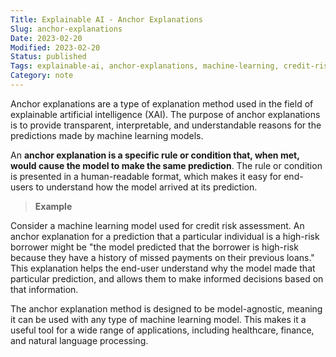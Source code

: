 ```yaml
---
Title: Explainable AI - Anchor Explanations
Slug: anchor-explanations
Date: 2023-02-20
Modified: 2023-02-20
Status: published
Tags: explainable-ai, anchor-explanations, machine-learning, credit-risk, transparency, interpretability, model-agnostic, healthcare, finance, natural-language-processing, predictions, end-users, rule-based, xai
Category: note
---
```


Anchor explanations are a type of explanation method used in the field of explainable artificial intelligence (XAI). The purpose of anchor explanations is to provide transparent, interpretable, and understandable reasons for the predictions made by machine learning models.

An **anchor explanation is a specific rule or condition that, when met, would cause the model to make the same prediction**. The rule or condition is presented in a human-readable format, which makes it easy for end-users to understand how the model arrived at its prediction.

> **Example**
> 
Consider a machine learning model used for credit risk assessment. An anchor explanation for a prediction that a particular individual is a high-risk borrower might be "the model predicted that the borrower is high-risk because they have a history of missed payments on their previous loans." This explanation helps the end-user understand why the model made that particular prediction, and allows them to make informed decisions based on that information.

The anchor explanation method is designed to be model-agnostic, meaning it can be used with any type of machine learning model. This makes it a useful tool for a wide range of applications, including healthcare, finance, and natural language processing.